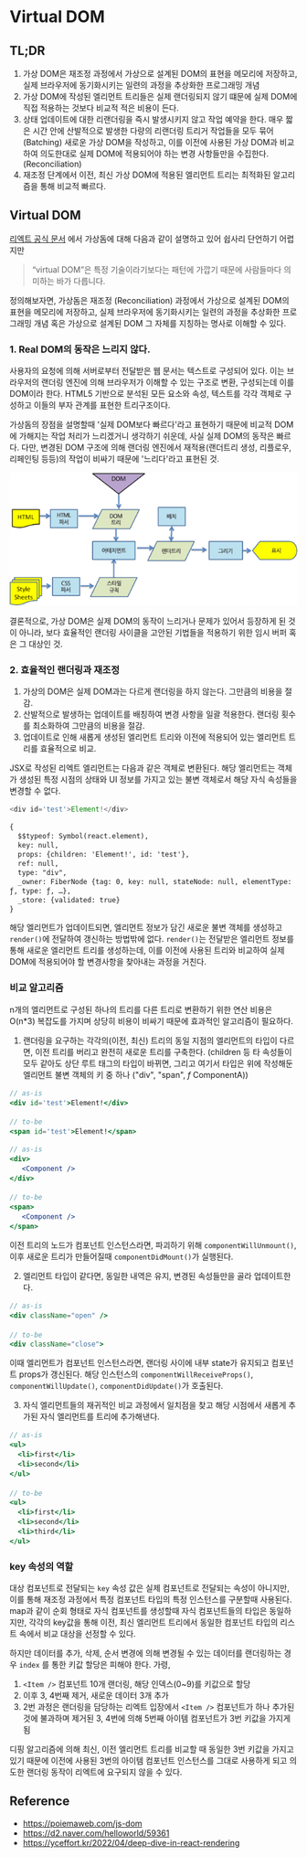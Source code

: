 # Virtual DOM

## TL;DR

1. 가상 DOM은 재조정 과정에서 가상으로 설계된 DOM의 표현을 메모리에 저장하고, 실제 브라우저에 동기화시키는
일련의 과정을 추상화한 프로그래밍 개념
2. 가상 DOM에 작성된 엘리먼트 트리들은 실제 랜더링되지 않기 떄문에 실제 DOM에 직접 적용하는 것보다 비교적 적은 비용이 든다.
3. 상태 업데이트에 대한 리랜더링을 즉시 발생시키지 않고 작업 예약을 한다. 매우 짧은 시간 안에 산발적으로 발생한
다량의 리랜더링 트리거 작업들을 모두 묶어(Batching) 새로운 가상 DOM을 작성하고, 이를 이전에 사용된 가상 DOM과 비교하여
의도한대로 실제 DOM에 적용되어야 하는 변경 사항들만을 수집한다. (Reconciliation)
4. 재조정 단계에서 이전, 최신 가상 DOM에 적용된 엘리먼트 트리는 최적화된 알고리즘을 통해 비교적 빠르다.

## Virtual DOM

[리엑트 공식 문서](https://ko.legacy.reactjs.org/docs/faq-internals.html#gatsby-focus-wrapper)
에서 가상돔에 대해 다음과 같이 설명하고 있어 쉽사리 단언하기 어렵지만

> “virtual DOM”은 특정 기술이라기보다는 패턴에 가깝기 때문에 사람들마다 의미하는 바가 다릅니다.

정의해보자면, 가상돔은 재조정 (Reconciliation) 과정에서 가상으로 설계된 DOM의 표현을 메모리에 저장하고, 
실제 브라우저에 동기화시키는 일련의 과정을 추상화한 프로그래밍 개념 혹은 가상으로 설계된 DOM 그 자체를 지칭하는 
명사로 이해할 수 있다.

### 1. Real DOM의 동작은 느리지 않다.

사용자의 요청에 의해 서버로부터 전달받은 웹 문서는 텍스트로 구성되어 있다. 이는 브라우저의 랜더링 엔진에 의해
브라우저가 이해할 수 있는 구조로 변환, 구성되는데 이를 DOM이라 한다. HTML5 기반으로 분석된 모든 요소와 속성,
텍스트를 각각 객체로 구성하고 이들의 부자 관계를 표현한 트리구조이다.

가상돔의 장점을 설명할때 '실제 DOM보다 빠르다'라고 표현하기 때문에 비교적 DOM에 가해지는 작업 처리가 느리겠거니
생각하기 쉬운데, 사실 실제 DOM의 동작은 빠르다. 다만, 변경된 DOM 구조에 의해 랜더링 엔진에서 재적용(랜더트리
생성, 리플로우, 리페인팅 등등)의 작업이 비싸기 때문에 '느리다'라고 표현된 것.

![Rendering Operation](./images/rendering-operation.png)

결론적으로, 가상 DOM은 실제 DOM의 동작이 느리거나 문제가 있어서 등장하게 된 것이 아니라, 보다 효율적인 랜더링
사이클을 고안된 기법들을 적용하기 위한 임시 버퍼 혹은 그 대상인 것.  

### 2. 효율적인 랜더링과 재조정

1. 가상의 DOM은 실제 DOM과는 다르게 랜더링을 하지 않는다. 그만큼의 비용을 절감.
2. 산발적으로 발생하는 업데이트를 배칭하여 변경 사항을 일괄 적용한다. 랜더링 횟수를 최소화하여 그만큼의 비용을 절감.
3. 업데이트로 인해 새롭게 생성된 엘리먼트 트리와 이전에 적용되어 있는 엘리먼트 트리를 효율적으로 비교.

JSX로 작성된 리엑트 엘리먼트는 다음과 같은 객체로 변환된다. 해당 엘리먼트는 객체가 생성된
특정 시점의 상태와 UI 정보를 가지고 있는 불변 객체로서 해당 자식 속성들을 변경할 수 없다.

```js
<div id='test'>Element!</div>
```
```text
{
  $$typeof: Symbol(react.element),
  key: null,
  props: {children: 'Element!', id: 'test'},
  ref: null,
  type: "div",
  _owner: FiberNode {tag: 0, key: null, stateNode: null, elementType: ƒ, type: ƒ, …},
  _store: {validated: true}
}
```

해당 엘리먼트가 업데이트되면, 엘리먼트 정보가 담긴 새로운 불변 객체를 생성하고 `render()`에 전달하여 
갱신하는 방법밖에 없다. `render()`는 전달받은 엘리먼트 정보를 통해 새로운 엘리먼트 트리를 생성하는데, 
이를 이전에 사용된 트리와 비교하여 실제 DOM에 적용되어야 할 변경사항을 찾아내는 과정을 거친다.

### 비교 알고리즘

n개의 엘리먼트로 구성된 하나의 트리를 다른 트리로 변환하기 위한 연산 비용은 O(n*3) 복잡도를 가지며 
상당히 비용이 비싸기 때문에 효과적인 알고리즘이 필요하다.

1. 랜더링을 요구하는 각각의(이전, 최신) 트리의 동일 지점의 엘리먼트의 타입이 다르면, 이전 트리를
버리고 완전히 새로운 트리를 구축한다. (children 등 타 속성들이 모두 같아도 상단 루트 태그의 
타입이 바뀌면, 그리고 여기서 타입은 위에 작성해둔 엘리먼트 불변 객체의 키 중 하나 ("div", "span", _f_ ComponentA))

```jsx
// as-is
<div id='test'>Element!</div>

// to-be
<span id='test'>Element!</span>
```
```jsx
// as-is
<div>
   <Component />
</div>

// to-be
<span>
   <Component />
</span>
```

이전 트리의 노드가 컴포넌트 인스턴스라면, 파괴하기 위해 `componentWillUnmount()`, 이후 새로운 트리가
만들어질때 `componentDidMount()`가 실행된다.

2. 엘리먼트 타입이 같다면, 동일한 내역은 유지, 변경된 속성들만을 골라 업데이트한다.

```jsx
// as-is
<div className="open" />

// to-be
<div className="close">
```

이때 엘리먼트가 컴포넌트 인스턴스라면, 랜더링 사이에 내부 state가 유지되고 컴포넌트 props가 갱신된다. 
해당 인스턴스의 `componentWillReceiveProps()`, `componentWillUpdate()`, 
`componentDidUpdate()`가 호출된다.

3. 자식 엘리먼트들의 재귀적인 비교 과정에서 일치점을 찾고 해당 시점에서 새롭게 추가된 자식 엘리먼트를 
트리에 추가해낸다.

```jsx
// as-is
<ul>
  <li>first</li>
  <li>second</li>
</ul>

// to-be
<ul>
  <li>first</li>
  <li>second</li>
  <li>third</li>
</ul>
```

### key 속성의 역할

대상 컴포넌트로 전달되는 `key` 속성 값은 실제 컴포넌트로 전달되는 속성이 아니지만, 이를 통해 
재조정 과정에서 특정 컴포넌트 타입의 특정 인스턴스를 구분할때 사용된다.
map과 같이 순회 형태로 자식 컴포넌트를 생성할때 자식 컴포넌트들의 타입은 동일하지만, 각각의
key값을 통해 이전, 최신 엘리먼트 트리에서 동일한 컴포넌트 타입의 리스트 속에서 비교 대상을
선정할 수 있다. 

하지만 데이터를 추가, 삭제, 순서 변경에 의해 변경될 수 있는 데이터를 랜더링하는 경우 `index`
를 통한 키값 할당은 피해야 한다. 가령,

1. `<Item />` 컴포넌트 10개 랜더링, 해당 인덱스(0~9)를 키값으로 할당
2. 이후 3, 4번째 제거, 새로운 데이터 3개 추가
3. 2번 과정은 랜더링을 담당하는 리엑트 입장에서 `<Item />` 컴포넌트가 하나 추가된 것에 불과하며
제거된 3, 4번에 의해 5번째 아이템 컴포넌트가 3번 키값을 가지게 됨

디핑 알고리즘에 의해 최신, 이전 엘리먼트 트리를 비교할 때 동일한 3번 키값을 가지고 있기 때문에
이전에 사용된 3번의 아이템 컴포넌트 인스턴스를 그대로 사용하게 되고 의도한 랜더링 동작이 리엑트에
요구되지 않을 수 있다.

## Reference

- https://poiemaweb.com/js-dom
- https://d2.naver.com/helloworld/59361
- https://yceffort.kr/2022/04/deep-dive-in-react-rendering


